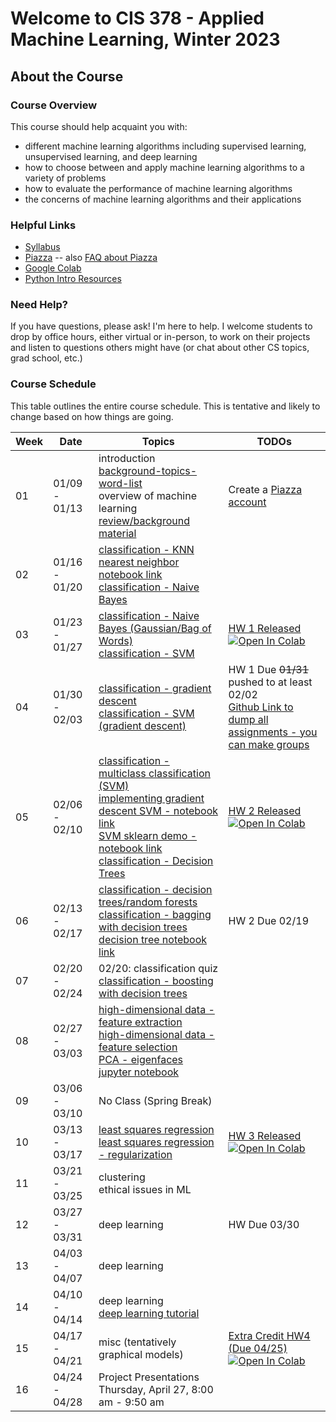 # Welcome to CIS 378 - Applied Machine Learning, Winter 2023

## About the Course

### Course Overview
This course should help acquaint you with:

* different machine learning algorithms including supervised learning, unsupervised learning, and deep learning
* how to choose between and apply machine learning algorithms to a variety of problems
* how to evaluate the performance of machine learning algorithms
* the concerns of machine learning algorithms and their applications

### Helpful Links

* [Syllabus](syllabus.md)
* [Piazza](https://piazza.com/gvsu/winter2023/cis378) -- also [FAQ about Piazza](piazza-faq.md)
* [Google Colab](https://colab.research.google.com/)
* [Python Intro Resources](https://github.com/eecarrier/python-for-applied-computing)

### Need Help?
If you have questions, please ask!  I'm here to help.  I welcome students
to drop by office hours, either virtual or in-person,
to work on their projects and listen to questions others might have (or chat
about other CS topics, grad school, etc.)

### Course Schedule
This table outlines the entire course schedule.  This is tentative
and likely to change based on how things are going.

| Week | Date          | Topics | TODOs |
| ---- | ------------- | ------ | --------- |
|  01  | 01/09 - 01/13 | introduction <br> [background-topics-word-list](words-list-first-day.txt) <br> overview of machine learning <br> [review/background material](scribbles-from-class/378notes-01-12-23.pdf)  | Create a [Piazza account](https://piazza.com/gvsu/winter2023/cis378) |
|  02  | 01/16 - 01/20 | [classification - KNN](scribbles-from-class/378notes-01-17-23.pdf) <br> [nearest neighbor notebook link](https://drive.google.com/file/d/1tqHfKMW2Pob4aHH023ytBif-4aHIoerB/view?usp=sharing) <br> [classification - Naive Bayes](scribbles-from-class/378notes-01-19-23.pdf) |  |
|  03  | 01/23 - 01/27 | [classification - Naive Bayes (Gaussian/Bag of Words)](scribbles-from-class/378notes-01-24-23.pdf) <br> [classification - SVM](scribbles-from-class/378notes-01-26-23.pdf) | [HW 1 Released](assignments/hw1_knn_naivebayes.ipynb) [![Open In Colab](https://colab.research.google.com/assets/colab-badge.svg)](https://colab.research.google.com/github/cis378-gvsu/w23-classmaterial/blob/main/assignments/hw1_knn_naivebayes.ipynb) |
|  04  | 01/30 - 02/03 | [classification - gradient descent](scribbles-from-class/378notes-01-31-23.pdf) <br> [classification - SVM (gradient descent) ](scribbles-from-class/378notes-02-02-23.pdf) | HW 1 Due ~~01/31~~ pushed to at least 02/02  <br> [Github Link to dump all assignments - you can make groups](https://classroom.github.com/a/tdp69jp4) |
|  05  | 02/06 - 02/10 | [classification - multiclass classification (SVM)](scribbles-from-class/378notes-02-07-23.pdf) <br> [implementing gradient descent SVM - notebook link](https://drive.google.com/file/d/14-4nyuL2WrrPamfz6B43KSlH4ZPOdhSd/view?usp=sharing) <br> [SVM sklearn demo - notebook link](https://drive.google.com/file/d/1w_BvnRNv4Sd6YG7pglmCeRB5yP_CxsKg/view?usp=sharing) <br> [classification - Decision Trees](scribbles-from-class/378notes-02-09-23.pdf) | [HW 2 Released](assignments/hw2_svm.ipynb) [![Open In Colab](https://colab.research.google.com/assets/colab-badge.svg)](https://colab.research.google.com/drive/1RDE5YedmN3zfkPMbfbxMsYTeVtz4tguB?usp=sharing) |
|  06  | 02/13 - 02/17 | [classification - decision trees/random forests](scribbles-from-class/378notes-02-14-23.pdf) <br> [classification - bagging with decision trees](scribbles-from-class/378notes-02-16-23.pdf) <br> [decision tree notebook link](https://colab.research.google.com/drive/12tv7-CqkXnA3dv1x63WeWKL43c3xnlLP?usp=sharing) | HW 2 Due 02/19 |
|  07  | 02/20 - 02/24 | 02/20: classification quiz <br> [classification - boosting with decision trees](scribbles-from-class/378notes-02-23-23.pdf) |  |
|  08  | 02/27 - 03/03 | [high-dimensional data - feature extraction](scribbles-from-class/378notes-02-28-23.pdf) <br> [high-dimensional data - feature selection](scribbles-from-class/378notes-03-02-23.pdf)  <br> [PCA - eigenfaces jupyter notebook](https://colab.research.google.com/drive/1xlvTwpzXCQGlc2Y_UE0kjlq_AJhyubY1?usp=sharing) |  |
|  09  | 03/06 - 03/10 | No Class (Spring Break)  |  |  |
|  10  | 03/13 - 03/17 | [least squares regression](scribbles-from-class/378notes-03-14-23.pdf) <br> [least squares regression - regularization](scribbles-from-class/378notes-03-16-23.pdf) | [HW 3 Released](assignments/hw3_trees_dimensionality_reduction_released.ipynb)[![Open In Colab](https://colab.research.google.com/assets/colab-badge.svg)](https://colab.research.google.com/drive/1gRvt2H83LdujrBXQSUBtwLndbhKs08KN?usp=sharing) |
|  11  | 03/21 - 03/25 | clustering <br> ethical issues in ML   |  |  |
|  12  | 03/27 - 03/31 | deep learning | HW Due 03/30 |
|  13  | 04/03 - 04/07 | deep learning |  |
|  14  | 04/10 - 04/14 | deep learning <br> [deep learning tutorial](https://colab.research.google.com/drive/1pcgtOrVGOaYgSW99qiDIi-fEb6icfMC-?usp=sharing) |  |
|  15  | 04/17 - 04/21 | misc (tentatively graphical models) | [Extra Credit HW4 (Due 04/25)](assignments/hw4_extra_credit_vector_quantization_released.ipynb) [![Open In Colab](https://colab.research.google.com/assets/colab-badge.svg)](https://colab.research.google.com/drive/1fRQS3gILI5QrqQXwRzXc2qrjz20PT0h4?usp=sharing) |
|  16  | 04/24 - 04/28 | Project Presentations Thursday, April 27, 8:00 am - 9:50 am |  |  |
